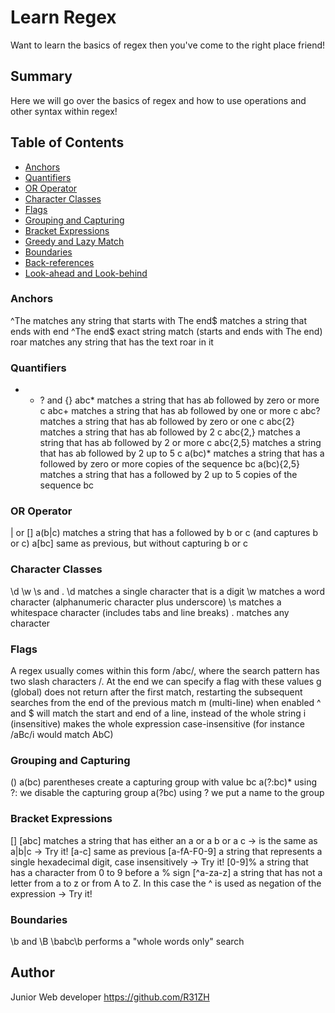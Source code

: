 # Learn Regex

Want to learn the basics of regex then you've come to the right place friend!

## Summary

Here we will go over the basics of regex and how to use operations and other syntax within regex!

## Table of Contents

- [Anchors](#anchors)
- [Quantifiers](#quantifiers)
- [OR Operator](#or-operator)
- [Character Classes](#character-classes)
- [Flags](#flags)
- [Grouping and Capturing](#grouping-and-capturing)
- [Bracket Expressions](#bracket-expressions)
- [Greedy and Lazy Match](#greedy-and-lazy-match)
- [Boundaries](#boundaries)
- [Back-references](#back-references)
- [Look-ahead and Look-behind](#look-ahead-and-look-behind)

### Anchors

^The matches any string that starts with The
end$ matches a string that ends with end
^The end$ exact string match (starts and ends with The end)
roar matches any string that has the text roar in it

### Quantifiers

- - ? and {}
    abc* matches a string that has ab followed by zero or more c
    abc+ matches a string that has ab followed by one or more c
    abc? matches a string that has ab followed by zero or one c
    abc{2} matches a string that has ab followed by 2 c
    abc{2,} matches a string that has ab followed by 2 or more c
    abc{2,5} matches a string that has ab followed by 2 up to 5 c
    a(bc)* matches a string that has a followed by zero or more copies of the sequence bc
    a(bc){2,5} matches a string that has a followed by 2 up to 5 copies of the sequence bc

### OR Operator

| or []
a(b|c) matches a string that has a followed by b or c (and captures b or c)
a[bc] same as previous, but without capturing b or c

### Character Classes

\d \w \s and .
\d matches a single character that is a digit
\w matches a word character (alphanumeric character plus underscore)
\s matches a whitespace character (includes tabs and line breaks)
. matches any character

### Flags

A regex usually comes within this form /abc/, where the search pattern has two slash characters /. At the end we can specify a flag with these values
g (global) does not return after the first match, restarting the subsequent searches from the end of the previous match
m (multi-line) when enabled ^ and $ will match the start and end of a line, instead of the whole string
i (insensitive) makes the whole expression case-insensitive (for instance /aBc/i would match AbC)

### Grouping and Capturing

()
a(bc) parentheses create a capturing group with value bc
a(?:bc)\* using ?: we disable the capturing group
a(?<foo>bc) using ?<foo> we put a name to the group

### Bracket Expressions

[]
[abc] matches a string that has either an a or a b or a c -> is the same as a|b|c -> Try it!
[a-c] same as previous
[a-fA-F0-9] a string that represents a single hexadecimal digit, case insensitively -> Try it!
[0-9]% a string that has a character from 0 to 9 before a % sign
[^a-za-z] a string that has not a letter from a to z or from A to Z. In this case the ^ is used as negation of the expression -> Try it!

### Boundaries

\b and \B
\babc\b performs a "whole words only" search

## Author

Junior Web developer https://github.com/R31ZH
